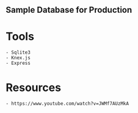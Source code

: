 ## Sample Database for Production

# Tools
    - Sqlite3
    - Knex.js
    - Express

# Resources
    - https://www.youtube.com/watch?v=JWMf7AUzMkA